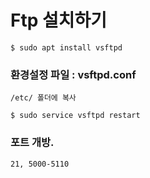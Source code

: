 # Ftp 설치하기
```
$ sudo apt install vsftpd
```

### 환경설정 파일 : vsftpd.conf

```
/etc/ 폴더에 복사

$ sudo service vsftpd restart
```

### 포트 개방.
```
21, 5000-5110
```
